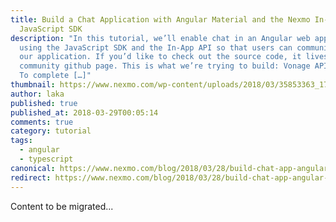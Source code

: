 ```yaml
---
title: Build a Chat Application with Angular Material and the Nexmo In-App
  JavaScript SDK
description: "In this tutorial, we’ll enable chat in an Angular web application
  using the JavaScript SDK and the In-App API so that users can communicate in
  our application. If you’d like to check out the source code, it lives on our
  community github page. This is what we’re trying to build: Vonage API Account
  To complete […]"
thumbnail: https://www.nexmo.com/wp-content/uploads/2018/03/35853363_1715911285158216_7856756448775110656_n.png
author: laka
published: true
published_at: 2018-03-29T00:05:14
comments: true
category: tutorial
tags:
  - angular
  - typescript
canonical: https://www.nexmo.com/blog/2018/03/28/build-chat-app-angular-material-stitch-javascript-dr
redirect: https://www.nexmo.com/blog/2018/03/28/build-chat-app-angular-material-stitch-javascript-dr
---
```

Content to be migrated...
